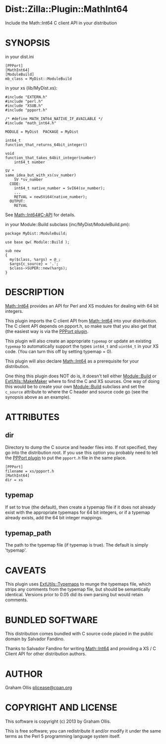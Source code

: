 # Dist::Zilla::Plugin::MathInt64

Include the Math::Int64 C client API in your distribution

# SYNOPSIS

in your dist.ini

    [PPPort]
    [MathInt64]
    [ModuleBuild]
    mb_class = MyDist::ModuleBuild

in your xs (lib/MyDist.xs):

    #include "EXTERN.h"
    #include "perl.h"
    #include "XSUB.h"
    #include "ppport.h"
    
    /* #define MATH_INT64_NATIVE_IF_AVAILABLE */
    #include "math_int64.h"
    
    MODULE = MyDist  PACKAGE = MyDist
    
    int64_t
    function_that_returns_64bit_integer()
    
    void
    function_that_takes_64bit_integer(number)
        int64_t number
    
    SV *
    same_idea_but_with_xs(sv_number)
        SV *sv_number
      CODE:
        int64_t native_number = SvI64(sv_number);
        ...
        RETVAL = newSVi64(native_number);
      OUTPUT:
        RETVAL

See [Math::Int64#C-API](https://metacpan.org/pod/Math::Int64#C-API) for details.

in your Module::Build subclass (inc/MyDist/ModuleBuild.pm):

    package MyDist::ModuleBuild;
    
    use base qw( Module::Build );
    
    sub new
    {
      my($class, %args) = @_;
      $args{c_source} = '.';
      $class->SUPER::new(%args);
    }

# DESCRIPTION

[Math::Int64](https://metacpan.org/pod/Math::Int64) provides an API for Perl and XS modules for dealing
with 64 bit integers.

This plugin imports the C client API from [Math::Int64](https://metacpan.org/pod/Math::Int64) into your
distribution.  The C client API depends on ppport.h, so make sure
that you also get that (the easiest way is via the 
[PPPort plugin](https://metacpan.org/pod/Dist::Zilla::Plugin::PPPort).

This plugin will also create an appropriate `typemap` or update
an existing `typemap` to automatically support the types `int64_t`
and `uint64_t` in your XS code.  (You can turn this off by setting
typemap = 0).

This plugin will also declare [Math::Int64](https://metacpan.org/pod/Math::Int64) as a prerequisite for
your distribution.

One thing this plugin does NOT do is, it doesn't tell either
[Module::Build](https://metacpan.org/pod/Module::Build) or [ExtUtils::MakeMaker](https://metacpan.org/pod/ExtUtils::MakeMaker) where to find the C
and XS sources.  One way of doing this would be to create 
your own [Module::Build](https://metacpan.org/pod/Module::Build) subclass and set the `c_source` attribute
to where the C header and source code go (see the synopsis above
as an example).

# ATTRIBUTES

## dir

Directory to dump the C source and header files into.
If not specified, they go into the distribution root.
If you use this option you probably need to tell the
[PPPort plugin](https://metacpan.org/pod/Dist::Zilla::Plugin::PPPort) to put
the `ppport.h` file in the same place.

    [PPPort]
    filename = xs/ppport.h
    [MathInt64]
    dir = xs

## typemap

If set to true (the default), then create a typemap
file if it does not already exist with the appropriate
typemaps for 64 bit integers, or if a typemap already
exists, add the 64 bit integer mappings.

## typemap\_path

The path to the typemap file (if typemap is true).
The default is simply 'typemap'.

# CAVEATS

This plugin uses [ExtUtils::Typemaps](https://metacpan.org/pod/ExtUtils::Typemaps) to munge the typemaps
file, which strips any comments from the typemap file, but
should be semantically identical.  Versions prior to 0.05
did its own parsing but would retain comments.

# BUNDLED SOFTWARE

This distribution comes bundled with C source code placed
in the public domain by Salvador Fandino.

Thanks to Salvador Fandino for writing [Math::Int64](https://metacpan.org/pod/Math::Int64) and
providing a XS / C Client API for other distribution authors.

# AUTHOR

Graham Ollis <plicease@cpan.org>

# COPYRIGHT AND LICENSE

This software is copyright (c) 2013 by Graham Ollis.

This is free software; you can redistribute it and/or modify it under
the same terms as the Perl 5 programming language system itself.
